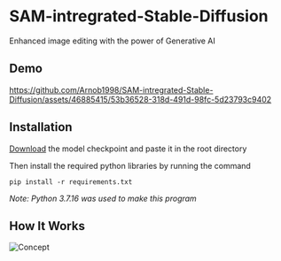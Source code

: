 # SAM-intregrated-Stable-Diffusion
Enhanced image editing with the power of Generative AI

## Demo

https://github.com/Arnob1998/SAM-intregrated-Stable-Diffusion/assets/46885415/53b36528-318d-491d-98fc-5d23793c9402

## Installation

[Download](https://dl.fbaipublicfiles.com/segment_anything/sam_vit_h_4b8939.pth) the model checkpoint and paste it in the root directory

Then install the required python libraries by running the command

	pip install -r requirements.txt

*Note: Python 3.7.16 was used to make this program*

## How It Works

![Concept](https://github.com/Arnob1998/SAM-intregrated-Stable-Diffusion/assets/46885415/047855d8-58a2-47c5-9b6b-b97f1f37aa5f)
